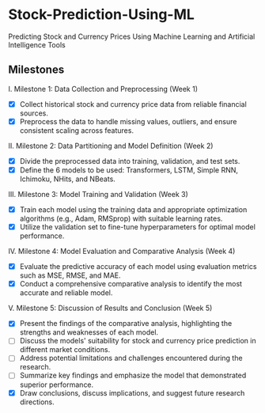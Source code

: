 # Stock-Prediction-Using-ML
Predicting Stock and Currency Prices Using Machine Learning and Artificial Intelligence Tools


## Milestones
I.	Milestone 1: Data Collection and Preprocessing (Week 1)
- [x]	Collect historical stock and currency price data from reliable financial sources.
- [x]	Preprocess the data to handle missing values, outliers, and ensure consistent scaling across features.
  
II.	Milestone 2: Data Partitioning and Model Definition (Week 2)
- [x] Divide the preprocessed data into training, validation, and test sets.
- [x] Define the 6 models to be used: Transformers, LSTM, Simple RNN, Ichimoku, NHits, and NBeats.
  
III.	Milestone 3: Model Training and Validation (Week 3)
- [x]	Train each model using the training data and appropriate optimization algorithms (e.g., Adam, RMSprop) with suitable learning rates.
- [x] Utilize the validation set to fine-tune hyperparameters for optimal model performance.
  
IV.	Milestone 4: Model Evaluation and Comparative Analysis (Week 4)
- [x]	Evaluate the predictive accuracy of each model using evaluation metrics such as MSE, RMSE, and MAE.
- [x]	Conduct a comprehensive comparative analysis to identify the most accurate and reliable model.
  
V.	Milestone 5: Discussion of Results and Conclusion (Week 5)
- [x]	Present the findings of the comparative analysis, highlighting the strengths and weaknesses of each model.
- [ ]	Discuss the models' suitability for stock and currency price prediction in different market conditions.
- [ ]	Address potential limitations and challenges encountered during the research.
- [ ]	Summarize key findings and emphasize the model that demonstrated superior performance.
- [x]	Draw conclusions, discuss implications, and suggest future research directions.
